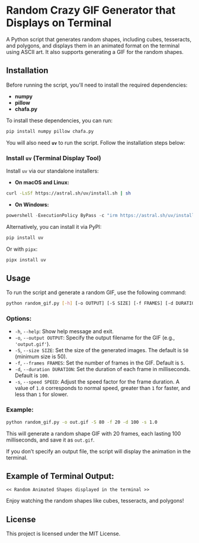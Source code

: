 # Random Crazy GIF Generator that Displays on Terminal

A Python script that generates random shapes, including cubes, tesseracts, and polygons, and displays them in an animated format on the terminal using ASCII art. It also supports generating a GIF for the random shapes.

## Installation

Before running the script, you'll need to install the required dependencies:

- **numpy**
- **pillow**
- **chafa.py**

To install these dependencies, you can run:

```bash
pip install numpy pillow chafa.py
```

You will also need **`uv`** to run the script. Follow the installation steps below:

### Install `uv` (Terminal Display Tool)

Install `uv` via our standalone installers:

- **On macOS and Linux:**

```bash
curl -LsSf https://astral.sh/uv/install.sh | sh
```

- **On Windows:**

```powershell
powershell -ExecutionPolicy ByPass -c "irm https://astral.sh/uv/install.ps1 | iex"
```

Alternatively, you can install it via PyPI:

```bash
pip install uv
```

Or with `pipx`:

```bash
pipx install uv
```

## Usage

To run the script and generate a random GIF, use the following command:

```bash
python random_gif.py [-h] [-o OUTPUT] [-S SIZE] [-f FRAMES] [-d DURATION] [-s SPEED]
```

### Options:
- `-h`, `--help`: Show help message and exit.
- `-o`, `--output OUTPUT`: Specify the output filename for the GIF (e.g., `'output.gif'`).
- `-S`, `--size SIZE`: Set the size of the generated images. The default is `50` (minimum size is 50).
- `-f`, `--frames FRAMES`: Set the number of frames in the GIF. Default is `5`.
- `-d`, `--duration DURATION`: Set the duration of each frame in milliseconds. Default is `100`.
- `-s`, `--speed SPEED`: Adjust the speed factor for the frame duration. A value of `1.0` corresponds to normal speed, greater than `1` for faster, and less than `1` for slower.

### Example:
```bash
python random_gif.py -o out.gif -S 80 -f 20 -d 100 -s 1.0
```

This will generate a random shape GIF with 20 frames, each lasting 100 milliseconds, and save it as `out.gif`.

If you don’t specify an output file, the script will display the animation in the terminal.

## Example of Terminal Output:

```
<< Random Animated Shapes displayed in the terminal >>
```

Enjoy watching the random shapes like cubes, tesseracts, and polygons!

## License

This project is licensed under the MIT License.
